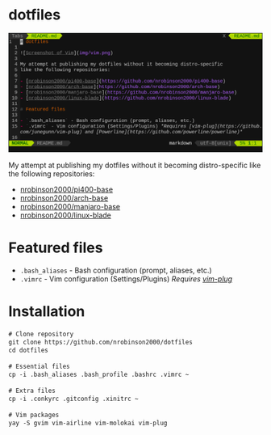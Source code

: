 # dotfiles

![Screenshot of Vim](img/vim-readme.png)

My attempt at publishing my dotfiles without it becoming distro-specific
like the following repositories:

- [nrobinson2000/pi400-base](https://github.com/nrobinson2000/pi400-base)
- [nrobinson2000/arch-base](https://github.com/nrobinson2000/arch-base)
- [nrobinson2000/manjaro-base](https://github.com/nrobinson2000/manjaro-base)
- [nrobinson2000/linux-blade](https://github.com/nrobinson2000/linux-blade)

# Featured files

- `.bash_aliases` - Bash configuration (prompt, aliases, etc.) 
- `.vimrc` - Vim configuration (Settings/Plugins) *Requires [vim-plug](https://github.com/junegunn/vim-plug)*


# Installation

```shell
# Clone repository
git clone https://github.com/nrobinson2000/dotfiles
cd dotfiles

# Essential files
cp -i .bash_aliases .bash_profile .bashrc .vimrc ~

# Extra files
cp -i .conkyrc .gitconfig .xinitrc ~

# Vim packages
yay -S gvim vim-airline vim-molokai vim-plug
```
